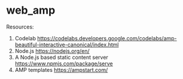 # web_amp

Resources:
1) Codelab https://codelabs.developers.google.com/codelabs/amp-beautiful-interactive-canonical/index.html
2) Node.js https://nodejs.org/en/
3) A Node.js based static content server https://www.npmjs.com/package/serve
4) AMP templates https://ampstart.com/
